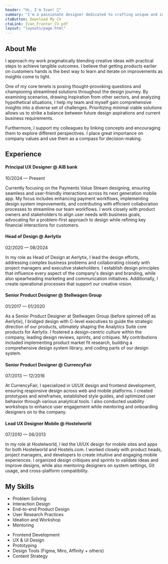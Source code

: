```yaml
---
header: "Hi, I'm Ivan! 👋"
summary: "I'm a passionate designer dedicated to crafting unique and impactful experiences based in Dublin, Ireland. Explore my journey, my work, and what drives me to create."
ctaButton: Download My CV
ctaLink: Ivan_Frantar_CV.pdf
layout: "layouts/page.html"
---
```

<article class="py-2 px-2">

<div class="container mb-5">
  <div class="row gx-lg-5">
    <div class="col-md-4">
      <h2 class="fw-bold text-uppercase">About Me</h2>
    </div>
    <div class="col-md-7">
      <section class="mb-5">
      <p>I approach my work pragmatically blending creative ideas with practical steps to achieve tangible outcomes. I believe that getting products earlier on customers hands is the best way to learn and iterate on improvements as insights come to light.</p>
<p>One of my core tenets is posing thought-provoking questions and championing streamlined solutions throughout the design journey. By examining scenarios, drawing inspiration from other sectors, and analyzing hypothetical situations, I help my team and myself gain comprehensive insights into a diverse set of challenges. Prioritizing minimal viable solutions allows us to strike a balance between future design aspirations and current business requirements.</p>
<p>Furthermore, I support my colleagues by linking concepts and encouraging them to explore different perspectives. I place great importance on company values and use them as a compass for decision-making.</p>
      </section>
    </div>
  </div>
</div>

<div class="container mb-5">
  <div class="row gx-lg-5">
    <div class="col-md-4">
      <h2 class="fw-bold text-uppercase">Experience</h2>
    </div>
    <div class="col-md-7">
     <section class="mb-5">
        <div class="cv__header">
          <h4>Principal UX Designer @ AIB bank</h4>
          <p>10/2024 — Present</p>
        </div>
        <p>Currently focusing on the Payments Value Stream designing, ensuring seamless and user-friendly interactions across its next generation mobile app. My focus includes enhancing payment workflows, implementing design system improvements, and contributing with efficient collaboration processes to streamline our team workflows. I work closely with product owners and stakeholders to align user needs with business goals, advocating for a problem-first approach to design while refining key financial interactions for customers.</p>
      </section>
      <section class="mb-5">
        <div class="cv__header">
          <h4>Head of Design @ Aerlytix</h4>
          <p>02/2020 — 08/2024</p>
        </div>
        <p>In my role as Head of Design at Aerlytix, I lead the design efforts, addressing complex business problems and collaborating closely with project managers and executive stakeholders. I establish design principles that influence every aspect of the company's design and branding, while also spearheading marketing and communication initiatives. Additionally, I create operational processes that support our creative vision.</p>
      </section>
      <section class="mb-5">
        <div class="cv__header">
          <h4>Senior Product Designer @ Stellwagen Group</h4>
          <p>01/2017 — 01/2020</p>
        </div>
        <p>As a Senior Product Designer at Stellwagen Group (before spinned off as Aerlytix), I bridged design with C-level executives to guide the strategic direction of our products, ultimately shaping the Analytics Suite core products for Aerlytix. I fostered a design-centric culture within the company, leading design reviews, sprints, and critiques. My contributions included implementing product market fit research, building a comprehensive design system library, and coding parts of our design system.</p>
      </section>
      <section class="mb-5">
        <div class="cv__header">
          <h4>Senior Product Designer @ CurrencyFair </h4>
          <p>07/2013 — 12/2016</p>
        </div>
        <p>At CurrencyFair, I specialized in UI/UX design and frontend development, ensuring responsive design across web and mobile platforms. I created prototypes and wireframes, established style guides, and optimized user behavior through various analytical tools. I also conducted usability workshops to enhance user engagement while mentoring and onboarding designers on to the company.</p>
      </section>
      <section class="mb-5">
        <div class="cv__header">
          <h4>Lead UX Designer Mobile @ Hostelworld</h4>
          <p>07/2010 — 06/2013</p>
        </div>
        <p>In my role at Hostelworld, I led the UI/UX design for mobile sites and apps for both Hostelworld and Hostels.com. I worked closely with product heads, project managers, and developers to create intuitive and engaging mobile experiences. I organized design critiques and sprints to validate ideas and improve designs, while also mentoring designers on system settings, Git usage, and cross-platform compatibility.</p>
      </section>
    </div>
  </div>
</div>

<div class="container">
  <div class="row gx-lg-5">
    <div class="col-md-4">
      <h2 class="fw-bold text-uppercase">My Skills</h2>
    </div>
    <div class="col-md-7">
      <section class="mb-5 d-flex">
      <ul>
        <li>Problem Solving</li>
        <li>Interaction Design</li>
        <li>End-to-end Product Design</li>
        <li>User Research Practices</li>
        <li>Ideation and Workshop</li>
        <li>Mentoring</li>
      </ul>
      <ul>
        <li>Frontend Development</li>
        <li>UX & UI Design</li>
        <li>Prototyping</li>
        <li>Design Tools (Figma, Miro, Affinity + others)</li>
        <li>Content Strategy</li>
      </ul>
      </section>
    </div>
  </div>
</div>
  

</articles>